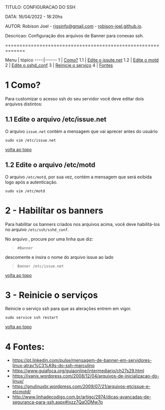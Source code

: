 TITULO: CONFIGURACAO DO SSH

DATA: 16/04/2022 - 18:20hs

AUTOR: Robison Joel - rjgsinfo@gmail.com - [robison-joel.github.io](https://robison-joel.github.io).

Descricao: Configuração dos arquivos de Banner para conexao ssh.

=============================================================

<a id="topo"></a>
Menu | tópico
----:|------
1    | [Como?](#como) 
1.1  | [Edite o issute.net](#issue)
1.2  | [Edite o motd](#motd)
2    | [Edite o sshd_conf](#sshconf)
3    | [Reinicie o serviço](#reinicia)
4    | [Fontes](#fontes)

<a id="como"></a>
# 1 Como?
Para customizar o acesso ssh do seu servidor vocẽ deve editar dois arquivos distintos:


<a id="issue"></a>
## 1.1  Edite o arquivo /etc/issue.net

O arquivo `issue.net` contém a mensagem que vai aprecer antes do usuário    

`sudo vim /etc/issue.net`

[volta ao topo](#topo)

<a id="motd"></a>
## 1.2 Edite o arquivo /etc/motd

O arquivo `/etc/motd`, por sua vez, contém a mensagem que será exibida logo após a autenticação.

`sudo vim /etc/motd`


<a id="sshconf"></a>
# 2 - Habilítar os banners
Para habilitar os banners criados nos arquivos acima, vocẽ deve habilitá-los no arquivo `/etc/ssh/sshd_conf`. 

No arquivo , procure por uma linha que diz:

> `#Banner`

descomente e insira o nome do arquivo issue ao lado

> `Banner /etc/issue.net`

[volta ao topo](#topo)

<a id="reinicia"></a>
# 3 - Reinicie o serviços

Reinicie o serviço ssh para que as aterações entrem em vigor.

`sudo service ssh restart`

[volta ao topo](#topo)

<a id="fontes"></a>
# 4 Fontes:
* https://pt.linkedin.com/pulse/mensagem-de-banner-em-servidores-linux-atrav%C3%A9s-do-ssh-marculino
* https://www.guiafoca.org/guiaonline/intermediario/ch27s29.html
* https://ivanix.wordpress.com/2008/12/04/arquivos-de-inicializacao-do-linux/
* https://gnulinuxbr.wordpress.com/2009/07/21/arquivos-etcissue-e-etcmotd/
* http://www.linhadecodigo.com.br/artigo/2974/dicas-avancadas-de-seguranca-para-ssh.aspx#ixzz7QaODMw7p

